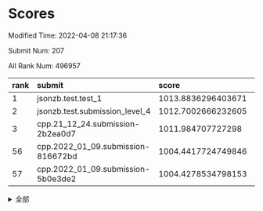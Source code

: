 # Scores

Modified Time: 2022-04-08 21:17:36

Submit Num: 207

All Rank Num: 496957

| rank |               submit               |       score        |       sigma        | pk_num |
| :--- | :--------------------------------- | :----------------- | :----------------- | :----- |
| 1    | jsonzb.test.test_1                 | 1013.8836296403671 | 0.8392519160165116 | 9596   |
| 2    | jsonzb.test.submission_level_4     | 1012.7002666232605 | 0.7837584516774453 | 9604   |
| 3    | cpp.21_12_24.submission-2b2ea0d7   | 1011.984707727298  | 0.8060919602738724 | 9601   |
| 56   | cpp.2022_01_09.submission-816672bd | 1004.4417724749846 | 0.7162271462826455 | 9603   |
| 57   | cpp.2022_01_09.submission-5b0e3de2 | 1004.4278534798153 | 0.7179134409582077 | 9605   |


<details>
<summary>全部</summary>

| rank |                 submit                 |       score        |       sigma        | pk_num |
| :--- | :------------------------------------- | :----------------- | :----------------- | :----- |
| 1    | jsonzb.test.test_1                     | 1013.8836296403671 | 0.8392519160165116 | 9596   |
| 2    | jsonzb.test.submission_level_4         | 1012.7002666232605 | 0.7837584516774453 | 9604   |
| 3    | cpp.21_12_24.submission-2b2ea0d7       | 1011.984707727298  | 0.8060919602738724 | 9601   |
| 4    | gobigger.level_3.submission_level_3_36 | 1011.278897962965  | 0.7823142377423434 | 9600   |
| 5    | gobigger.level_3.submission_level_3_27 | 1011.2226058646154 | 0.7561117089842114 | 9607   |
| 6    | gobigger.level_3.submission_level_3_30 | 1011.1226060196483 | 0.7787082994999966 | 9600   |
| 7    | gobigger.level_3.submission_level_3_3  | 1011.0889187937079 | 0.7561727450159755 | 9602   |
| 8    | gobigger.level_3.submission_level_3_47 | 1011.0025425225856 | 0.7825627219147206 | 9604   |
| 9    | gobigger.level_3.submission_level_3_46 | 1010.9793895130645 | 0.7762589309834158 | 9600   |
| 10   | gobigger.level_3.submission_level_3_42 | 1010.806123319787  | 0.7895435187533484 | 9603   |
| 11   | gobigger.level_3.submission_level_3_1  | 1010.5414900437054 | 0.7927814301336253 | 9609   |
| 12   | gobigger.level_3.submission_level_3_45 | 1010.4967166267157 | 0.7578793161100801 | 9605   |
| 13   | gobigger.level_3.submission_level_3_5  | 1010.4517708240767 | 0.7606308641456749 | 9598   |
| 14   | gobigger.level_3.submission_level_3_33 | 1010.4422716815704 | 0.7722232393103073 | 9603   |
| 15   | gobigger.level_3.submission_level_3_28 | 1010.2592256483017 | 0.7597814539808999 | 9606   |
| 16   | gobigger.level_3.submission_level_3_34 | 1010.2432835094398 | 0.7563957674669018 | 9605   |
| 17   | gobigger.level_3.submission_level_3_41 | 1010.2155375689787 | 0.7525539572381348 | 9607   |
| 18   | gobigger.level_3.submission_level_3_10 | 1010.174186516486  | 0.7463401489739727 | 9603   |
| 19   | gobigger.level_3.submission_level_3_2  | 1010.1540451316324 | 0.7703374226191853 | 9604   |
| 20   | gobigger.level_3.submission_level_3_37 | 1010.1533500478632 | 0.7577472969205352 | 9609   |
| 21   | gobigger.level_3.submission_level_3_15 | 1010.1463911652478 | 0.7926591339700597 | 9607   |
| 22   | gobigger.level_3.submission_level_3_23 | 1010.1334250103592 | 0.7733704877535029 | 9605   |
| 23   | gobigger.level_3.submission_level_3_9  | 1010.078271755474  | 0.7537067343414284 | 9603   |
| 24   | gobigger.level_3.submission_level_3_19 | 1010.041835072164  | 0.7637399329858348 | 9604   |
| 25   | gobigger.level_3.submission_level_3_32 | 1009.9933052633146 | 0.7618782773959061 | 9606   |
| 26   | gobigger.level_3.submission_level_3_18 | 1009.9885496397078 | 0.7484700005687348 | 9597   |
| 27   | gobigger.level_3.submission_level_3_40 | 1009.9627366499404 | 0.7660804668884105 | 9603   |
| 28   | gobigger.level_3.submission_level_3_49 | 1009.9502111067806 | 0.7550802186941293 | 9609   |
| 29   | gobigger.level_3.submission_level_3_12 | 1009.8820011691696 | 0.7595589328109    | 9603   |
| 30   | gobigger.level_3.submission_level_3_16 | 1009.8548457911248 | 0.741198579824507  | 9605   |
| 31   | gobigger.level_3.submission_level_3_22 | 1009.7402469651224 | 0.7476054598590407 | 9594   |
| 32   | gobigger.level_3.submission_level_3_44 | 1009.7042244054063 | 0.7569664671575995 | 9603   |
| 33   | gobigger.level_3.submission_level_3_31 | 1009.6966830204685 | 0.7905481190349292 | 9607   |
| 34   | gobigger.level_3.submission_level_3_43 | 1009.6862644779534 | 0.7535640315191555 | 9609   |
| 35   | gobigger.level_3.submission_level_3_26 | 1009.609966903014  | 0.7550757947835293 | 9606   |
| 36   | gobigger.level_3.submission_level_3_24 | 1009.5876532850078 | 0.7493043800485781 | 9605   |
| 37   | gobigger.level_3.submission_level_3_25 | 1009.542960069953  | 0.7540199560767848 | 9603   |
| 38   | gobigger.level_3.submission_level_3_38 | 1009.5101151162158 | 0.7590740402940911 | 9606   |
| 39   | gobigger.level_3.submission_level_3_35 | 1009.4895446008127 | 0.7372497831217265 | 9600   |
| 40   | gobigger.level_3.submission_level_3_14 | 1009.4782166796721 | 0.7412333363078477 | 9605   |
| 41   | gobigger.level_3.submission_level_3_48 | 1009.4331562253071 | 0.7470959001863843 | 9606   |
| 42   | gobigger.level_3.submission_level_3_4  | 1009.3468334390155 | 0.7792770889799655 | 9608   |
| 43   | gobigger.level_3.submission_level_3_0  | 1009.2706218362993 | 0.7571662762830221 | 9604   |
| 44   | gobigger.level_3.submission_level_3_13 | 1009.2480175043553 | 0.7642130035773794 | 9602   |
| 45   | gobigger.level_3.submission_level_3_39 | 1009.2402410430312 | 0.7564360400774088 | 9603   |
| 46   | gobigger.level_3.submission_level_3_6  | 1009.2392752060656 | 0.7534705697332208 | 9604   |
| 47   | gobigger.level_3.submission_level_3_29 | 1009.1776889897444 | 0.756568415481372  | 9608   |
| 48   | gobigger.level_3.submission_level_3_20 | 1009.0974420913062 | 0.7377661906738016 | 9600   |
| 49   | gobigger.level_3.submission_level_3_7  | 1009.0215582302471 | 0.7644761385406705 | 9603   |
| 50   | gobigger.level_3.submission_level_3_21 | 1008.8789180000541 | 0.747588636154325  | 9608   |
| 51   | gobigger.level_3.submission_level_3_11 | 1008.820102515878  | 0.7490475939775693 | 9604   |
| 52   | gobigger.level_3.submission_level_3_17 | 1008.5054712364941 | 0.7266718310881269 | 9603   |
| 53   | gobigger.level_3.submission_level_3_8  | 1008.4699316470793 | 0.7436503543550187 | 9604   |
| 54   | gobigger.level_1.submission_level_1_17 | 1004.48664073421   | 0.7182594363492751 | 9597   |
| 55   | gobigger.level_1.submission_level_1_10 | 1004.4687175739133 | 0.7148734834772359 | 9603   |
| 56   | cpp.2022_01_09.submission-816672bd     | 1004.4417724749846 | 0.7162271462826455 | 9603   |
| 57   | cpp.2022_01_09.submission-5b0e3de2     | 1004.4278534798153 | 0.7179134409582077 | 9605   |
| 58   | gobigger.level_1.submission_level_1_28 | 1004.2390557263784 | 0.7082478500125793 | 9603   |
| 59   | gobigger.level_1.submission_level_1_22 | 1004.2206981191313 | 0.7297950217121442 | 9607   |
| 60   | gobigger.level_1.submission_level_1_30 | 1004.2036598973434 | 0.7261500561670796 | 9606   |
| 61   | gobigger.level_1.submission_level_1_2  | 1004.1912768780736 | 0.7359799869730521 | 9604   |
| 62   | gobigger.level_1.submission_level_1_45 | 1004.1396064275751 | 0.7205660530075002 | 9609   |
| 63   | gobigger.level_1.submission_level_1_12 | 1004.0441548304318 | 0.7169800127950847 | 9596   |
| 64   | gobigger.level_1.submission_level_1_40 | 1004.0397558093749 | 0.7164832285497204 | 9601   |
| 65   | gobigger.level_1.submission_level_1_37 | 1004.0371799866948 | 0.723645034374204  | 9601   |
| 66   | gobigger.level_1.submission_level_1_33 | 1003.9787478653687 | 0.7156850902314386 | 9596   |
| 67   | gobigger.level_1.submission_level_1_29 | 1003.961227764098  | 0.7144187703604912 | 9606   |
| 68   | gobigger.level_1.submission_level_1_15 | 1003.8209927708548 | 0.7101385656207136 | 9605   |
| 69   | gobigger.level_1.submission_level_1_7  | 1003.8152833919686 | 0.726082094206464  | 9604   |
| 70   | gobigger.level_1.submission_level_1_18 | 1003.7398669558503 | 0.7193081819589546 | 9599   |
| 71   | gobigger.level_1.submission_level_1_34 | 1003.7192939159758 | 0.7073501294195209 | 9608   |
| 72   | gobigger.level_1.submission_level_1_11 | 1003.6462867793911 | 0.6988956867930116 | 9608   |
| 73   | gobigger.level_1.submission_level_1_32 | 1003.6296475684187 | 0.7279925606304252 | 9602   |
| 74   | gobigger.level_1.submission_level_1_47 | 1003.6230301162047 | 0.726062176220402  | 9605   |
| 75   | gobigger.level_1.submission_level_1_23 | 1003.5577953936601 | 0.7180809698618879 | 9606   |
| 76   | gobigger.level_1.submission_level_1_48 | 1003.4975729647211 | 0.7207812633385182 | 9606   |
| 77   | gobigger.level_1.submission_level_1_49 | 1003.4311767082102 | 0.7144454654988208 | 9593   |
| 78   | gobigger.level_1.submission_level_1_31 | 1003.4227397715091 | 0.7122433446564503 | 9601   |
| 79   | gobigger.level_1.submission_level_1_41 | 1003.3391527948241 | 0.7113052732270415 | 9599   |
| 80   | gobigger.level_1.submission_level_1_0  | 1003.2828340391811 | 0.716187570518737  | 9603   |
| 81   | gobigger.level_1.submission_level_1_35 | 1003.2763424912076 | 0.7230692101098378 | 9610   |
| 82   | gobigger.level_1.submission_level_1_43 | 1003.2504021028794 | 0.7031115849342251 | 9605   |
| 83   | gobigger.level_1.submission_level_1_16 | 1003.245772455709  | 0.7062234335967049 | 9601   |
| 84   | gobigger.level_1.submission_level_1_4  | 1003.237974470483  | 0.7212780793054853 | 9607   |
| 85   | gobigger.level_1.submission_level_1_25 | 1003.2134864518307 | 0.7102803609409694 | 9601   |
| 86   | gobigger.level_1.submission_level_1_20 | 1003.0933995801247 | 0.7230557623892335 | 9600   |
| 87   | gobigger.level_1.submission_level_1_8  | 1003.070315824977  | 0.7127641423875577 | 9596   |
| 88   | gobigger.level_1.submission_level_1_14 | 1003.0222718183129 | 0.7116963434453341 | 9607   |
| 89   | gobigger.level_1.submission_level_1_19 | 1002.8799409526923 | 0.7074730111475227 | 9604   |
| 90   | gobigger.level_1.submission_level_1_9  | 1002.8623282645863 | 0.7084089173924675 | 9601   |
| 91   | gobigger.level_1.submission_level_1_5  | 1002.8316129590198 | 0.7074610634718188 | 9602   |
| 92   | gobigger.level_1.submission_level_1_39 | 1002.7676275043597 | 0.7037390291128857 | 9606   |
| 93   | gobigger.level_1.submission_level_1_3  | 1002.7298127630089 | 0.7067467026100277 | 9603   |
| 94   | gobigger.level_1.submission_level_1_26 | 1002.695357965062  | 0.706688324954283  | 9609   |
| 95   | gobigger.level_1.submission_level_1_44 | 1002.6511946799518 | 0.7140034179658482 | 9601   |
| 96   | gobigger.level_1.submission_level_1_6  | 1002.6343160995639 | 0.7082348448891698 | 9603   |
| 97   | gobigger.level_1.submission_level_1_38 | 1002.5585014406804 | 0.7195910529167348 | 9601   |
| 98   | gobigger.level_1.submission_level_1_46 | 1002.5150132502662 | 0.7080214361280945 | 9603   |
| 99   | gobigger.level_1.submission_level_1_42 | 1002.4570257981205 | 0.7014749126496863 | 9602   |
| 100  | gobigger.level_1.submission_level_1_21 | 1002.377197423607  | 0.7071268821680768 | 9600   |
| 101  | gobigger.level_1.submission_level_1_13 | 1002.1234897012876 | 0.7133513212869257 | 9606   |
| 102  | gobigger.level_1.submission_level_1_1  | 1002.0850274853227 | 0.7129674845799476 | 9603   |
| 103  | gobigger.level_1.submission_level_1_36 | 1002.006242740349  | 0.7122751448332026 | 9606   |
| 104  | gobigger.level_1.submission_level_1_27 | 1001.7436635468104 | 0.7125205092933627 | 9605   |
| 105  | gobigger.level_1.submission_level_1_24 | 1001.0915311736663 | 0.7096292079042281 | 9595   |
| 106  | gobigger.random.submission_random_26   | 997.9096005890605  | 0.6990417620864946 | 9604   |
| 107  | gobigger.random.submission_random_10   | 997.8021468204022  | 0.7069113923069333 | 9606   |
| 108  | gobigger.random.submission_random_25   | 997.1800336708178  | 0.701068970439024  | 9607   |
| 109  | gobigger.random.submission_random_15   | 997.1624815037164  | 0.7139373016435014 | 9607   |
| 110  | gobigger.random.submission_random_17   | 997.024123941961   | 0.7031646604960825 | 9602   |
| 111  | gobigger.random.submission_random_35   | 996.8438403102782  | 0.7022698680968141 | 9600   |
| 112  | gobigger.random.submission_random_49   | 996.6288062493446  | 0.7054478200040813 | 9603   |
| 113  | gobigger.random.submission_random_13   | 996.6209619317395  | 0.7173838427143627 | 9602   |
| 114  | gobigger.random.submission_random_41   | 996.5769762627245  | 0.7062319126700444 | 9600   |
| 115  | gobigger.random.submission_random_34   | 996.550667533405   | 0.7147514081603744 | 9605   |
| 116  | gobigger.random.submission_random_28   | 996.4615723130044  | 0.7128545549390505 | 9600   |
| 117  | gobigger.random.submission_random_42   | 996.4137673510821  | 0.7143956960846258 | 9599   |
| 118  | gobigger.random.submission_random_44   | 996.3668542786038  | 0.7042171506161747 | 9600   |
| 119  | gobigger.random.submission_random_32   | 996.3112221943991  | 0.6962219014912342 | 9606   |
| 120  | gobigger.random.submission_random_46   | 996.281664277531   | 0.7116103256460597 | 9602   |
| 121  | gobigger.random.submission_random_1    | 996.2713903862067  | 0.7094343740707437 | 9605   |
| 122  | gobigger.random.submission_random_4    | 996.2228318668558  | 0.7090997770049419 | 9598   |
| 123  | gobigger.random.submission_random_22   | 996.2074800454991  | 0.7167264521384675 | 9599   |
| 124  | gobigger.random.submission_random_20   | 996.0989272105811  | 0.7080910333907569 | 9607   |
| 125  | gobigger.random.submission_random_40   | 996.0866848329644  | 0.7165518750672376 | 9604   |
| 126  | gobigger.random.submission_random_31   | 996.074470271921   | 0.7315696223903987 | 9604   |
| 127  | gobigger.random.submission_random_3    | 996.0563385413012  | 0.7222108890039125 | 9604   |
| 128  | gobigger.random.submission_random_18   | 995.9643921305322  | 0.714792147049251  | 9603   |
| 129  | gobigger.random.submission_random_6    | 995.9291497670371  | 0.6967356946025822 | 9606   |
| 130  | gobigger.random.submission_random_47   | 995.9233438437487  | 0.7084598400486076 | 9604   |
| 131  | gobigger.random.submission_random_7    | 995.9071406618452  | 0.7190929517696754 | 9600   |
| 132  | gobigger.random.submission_random_9    | 995.8866749607347  | 0.7203132887755487 | 9603   |
| 133  | gobigger.random.submission_random_39   | 995.8851041444842  | 0.711055173808145  | 9604   |
| 134  | gobigger.random.submission_random_43   | 995.8593670239694  | 0.7187274713379624 | 9602   |
| 135  | gobigger.random.submission_random_8    | 995.8475951546139  | 0.7138010777032989 | 9601   |
| 136  | gobigger.random.submission_random_11   | 995.7858127303389  | 0.7165419864490928 | 9608   |
| 137  | gobigger.random.submission_random_12   | 995.7781391488594  | 0.7188999016062115 | 9601   |
| 138  | gobigger.random.submission_random_23   | 995.7244870172025  | 0.7164887247472808 | 9599   |
| 139  | gobigger.random.submission_random_36   | 995.6316981263521  | 0.7035506453552772 | 9601   |
| 140  | gobigger.random.submission_random_29   | 995.6177018380386  | 0.7092624958411365 | 9604   |
| 141  | gobigger.random.submission_random_14   | 995.563930784742   | 0.7235541680038038 | 9601   |
| 142  | gobigger.random.submission_random_2    | 995.5438793081051  | 0.7112213685950833 | 9600   |
| 143  | gobigger.random.submission_random_21   | 995.4994196135459  | 0.7083796507926623 | 9603   |
| 144  | gobigger.random.submission_random_19   | 995.4691737032399  | 0.7071801673559499 | 9598   |
| 145  | gobigger.random.submission_random_0    | 995.452476727748   | 0.7048417562484657 | 9603   |
| 146  | gobigger.random.submission_random_45   | 995.3851051378557  | 0.7078263056787746 | 9599   |
| 147  | gobigger.random.submission_random_16   | 995.3748743848099  | 0.7206915193887797 | 9605   |
| 148  | gobigger.random.submission_random_37   | 995.2491681874801  | 0.7309026890044016 | 9608   |
| 149  | gobigger.random.submission_random_5    | 995.1991969555899  | 0.7112375120708003 | 9605   |
| 150  | gobigger.random.submission_random_27   | 994.9089014701582  | 0.7168571214767538 | 9603   |
| 151  | gobigger.random.submission_random_33   | 994.879967544954   | 0.7258815358678131 | 9601   |
| 152  | gobigger.random.submission_random_30   | 994.8730719630438  | 0.7216580980977176 | 9602   |
| 153  | gobigger.random.submission_random_24   | 994.8729660196046  | 0.7053594545710443 | 9604   |
| 154  | gobigger.level_2.submission_level_2_42 | 994.6998143519768  | 0.7397322059239918 | 9599   |
| 155  | gobigger.random.submission_random_48   | 994.6481900122602  | 0.7246846737860015 | 9606   |
| 156  | gobigger.random.submission_random_38   | 994.5159118003314  | 0.7165539710086298 | 9605   |
| 157  | gobigger.level_2.submission_level_2_20 | 994.4386531278798  | 0.7252883896124501 | 9600   |
| 158  | gobigger.level_2.submission_level_2_19 | 994.1753862595879  | 0.7268762687761514 | 9599   |
| 159  | gobigger.level_2.submission_level_2_3  | 994.028342600234   | 0.7375750010732559 | 9606   |
| 160  | gobigger.level_2.submission_level_2_18 | 993.8889747621514  | 0.7431701977569308 | 9599   |
| 161  | gobigger.level_2.submission_level_2_1  | 993.6360992287474  | 0.7353521524690633 | 9601   |
| 162  | gobigger.level_2.submission_level_2_24 | 993.5682662555301  | 0.7422274541915667 | 9602   |
| 163  | gobigger.level_2.submission_level_2_33 | 993.4241663183859  | 0.7309297702012528 | 9608   |
| 164  | gobigger.level_2.submission_level_2_43 | 993.4098718607247  | 0.7481755237161161 | 9602   |
| 165  | gobigger.level_2.submission_level_2_4  | 993.3033778741816  | 0.7369480718092807 | 9600   |
| 166  | gobigger.level_2.submission_level_2_23 | 993.1690881914346  | 0.7586908880772326 | 9605   |
| 167  | gobigger.level_2.submission_level_2_21 | 993.1384271793324  | 0.7362794644180921 | 9602   |
| 168  | gobigger.level_2.submission_level_2_15 | 993.0936208877788  | 0.7380610787168336 | 9606   |
| 169  | gobigger.level_2.submission_level_2_44 | 993.0798912291124  | 0.7225889026324506 | 9606   |
| 170  | gobigger.level_2.submission_level_2_10 | 993.0694472473904  | 0.728477268664563  | 9606   |
| 171  | gobigger.level_2.submission_level_2_31 | 992.9845897279646  | 0.760542479435989  | 9603   |
| 172  | gobigger.level_2.submission_level_2_29 | 992.9417500664644  | 0.7397931115102713 | 9599   |
| 173  | gobigger.level_2.submission_level_2_47 | 992.9372436103758  | 0.7358558202930148 | 9605   |
| 174  | gobigger.level_2.submission_level_2_12 | 992.907060492093   | 0.7431231670705932 | 9607   |
| 175  | gobigger.level_2.submission_level_2_7  | 992.8717941111837  | 0.7658585923706791 | 9600   |
| 176  | gobigger.level_2.submission_level_2_37 | 992.7717535049601  | 0.7691437847736556 | 9600   |
| 177  | gobigger.level_2.submission_level_2_13 | 992.7680209778704  | 0.7355646772576866 | 9602   |
| 178  | gobigger.level_2.submission_level_2_0  | 992.7505974078967  | 0.7537240042408492 | 9600   |
| 179  | gobigger.level_2.submission_level_2_11 | 992.5817185334565  | 0.7284275742479712 | 9600   |
| 180  | gobigger.level_2.submission_level_2_16 | 992.4790963841077  | 0.7431464239135727 | 9601   |
| 181  | gobigger.level_2.submission_level_2_6  | 992.3765978245222  | 0.7627460369595728 | 9600   |
| 182  | gobigger.level_2.submission_level_2_26 | 992.3104835843457  | 0.7457456831115116 | 9604   |
| 183  | gobigger.level_2.submission_level_2_48 | 992.2848036670151  | 0.7536277377036531 | 9603   |
| 184  | gobigger.level_2.submission_level_2_35 | 992.2156043197384  | 0.733207624423458  | 9602   |
| 185  | gobigger.level_2.submission_level_2_32 | 992.2027665897199  | 0.7608430780547737 | 9605   |
| 186  | gobigger.level_2.submission_level_2_41 | 992.1204796574424  | 0.7462728894053897 | 9606   |
| 187  | gobigger.level_2.submission_level_2_9  | 992.079664986436   | 0.7537621759251907 | 9598   |
| 188  | gobigger.level_2.submission_level_2_36 | 992.063630096603   | 0.7425588739782736 | 9600   |
| 189  | gobigger.level_2.submission_level_2_14 | 991.9173917138727  | 0.7446314682634884 | 9600   |
| 190  | gobigger.level_2.submission_level_2_5  | 991.9120355300993  | 0.744875397738857  | 9603   |
| 191  | gobigger.level_2.submission_level_2_39 | 991.8793659419289  | 0.7519990560739529 | 9599   |
| 192  | gobigger.level_2.submission_level_2_27 | 991.8738470622477  | 0.7549639354776391 | 9605   |
| 193  | gobigger.level_2.submission_level_2_40 | 991.396725261463   | 0.7594397686480512 | 9609   |
| 194  | gobigger.level_2.submission_level_2_46 | 991.3321540139842  | 0.7539901276960529 | 9603   |
| 195  | gobigger.level_2.submission_level_2_17 | 991.3038674953053  | 0.7362243112395167 | 9601   |
| 196  | gobigger.level_2.submission_level_2_8  | 991.1882081865723  | 0.7555244993711708 | 9601   |
| 197  | gobigger.level_2.submission_level_2_25 | 991.1798474713902  | 0.734166033448921  | 9604   |
| 198  | gobigger.level_2.submission_level_2_38 | 991.1147005100696  | 0.7693732408928927 | 9606   |
| 199  | gobigger.level_2.submission_level_2_22 | 991.002500874299   | 0.7647676549238439 | 9599   |
| 200  | gobigger.level_2.submission_level_2_45 | 990.9497926031787  | 0.7520097220676566 | 9603   |
| 201  | gobigger.level_2.submission_level_2_34 | 990.8689681001044  | 0.7420185101127377 | 9606   |
| 202  | gobigger.level_2.submission_level_2_2  | 990.8204387379724  | 0.7543301595478549 | 9603   |
| 203  | gobigger.level_2.submission_level_2_28 | 990.6462140139571  | 0.7596789945103286 | 9599   |
| 204  | gobigger.level_2.submission_level_2_49 | 990.455297957056   | 0.7788290096528055 | 9604   |
| 205  | gobigger.level_2.submission_level_2_30 | 990.2397110196173  | 0.777392797036806  | 9600   |
| 206  | gobigger.none.submission_none_0        | 976.6392004937301  | 1.3897376493222666 | 9604   |
| 207  | gobigger.none.submission_none_1        | 976.3437534573629  | 1.3948140753325151 | 9607   |

</details>